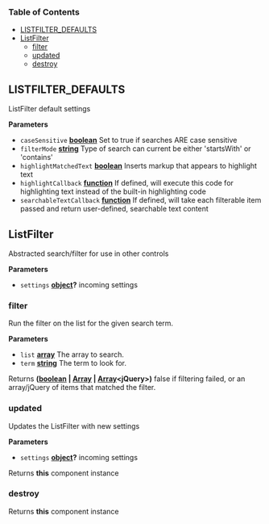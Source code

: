 <!-- Generated by documentation.js. Update this documentation by updating the source code. -->

### Table of Contents

-   [LISTFILTER_DEFAULTS](#listfilter_defaults)
-   [ListFilter](#listfilter)
    -   [filter](#filter)
    -   [updated](#updated)
    -   [destroy](#destroy)

## LISTFILTER_DEFAULTS

ListFilter default settings

**Parameters**

-   `caseSensitive` **[boolean](https://developer.mozilla.org/docs/Web/JavaScript/Reference/Global_Objects/Boolean)** Set to true if searches ARE case sensitive
-   `filterMode` **[string](https://developer.mozilla.org/docs/Web/JavaScript/Reference/Global_Objects/String)** Type of search can current be either 'startsWith' or 'contains'
-   `highlightMatchedText` **[boolean](https://developer.mozilla.org/docs/Web/JavaScript/Reference/Global_Objects/Boolean)** Inserts markup that appears to highlight text
-   `highlightCallback` **[function](https://developer.mozilla.org/docs/Web/JavaScript/Reference/Statements/function)** If defined, will execute this code for highlighting text
    instead of the built-in highlighting code
-   `searchableTextCallback` **[function](https://developer.mozilla.org/docs/Web/JavaScript/Reference/Statements/function)** If defined, will take each filterable item passed and
    return user-defined, searchable text content

## ListFilter

Abstracted search/filter for use in other controls

**Parameters**

-   `settings` **[object](https://developer.mozilla.org/docs/Web/JavaScript/Reference/Global_Objects/Object)?** incoming settings

### filter

Run the filter on the list for the given search term.

**Parameters**

-   `list` **[array](https://developer.mozilla.org/docs/Web/JavaScript/Reference/Global_Objects/Array)** The array to search.
-   `term` **[string](https://developer.mozilla.org/docs/Web/JavaScript/Reference/Global_Objects/String)** The term to look for.

Returns **([boolean](https://developer.mozilla.org/docs/Web/JavaScript/Reference/Global_Objects/Boolean) \| [Array](https://developer.mozilla.org/docs/Web/JavaScript/Reference/Global_Objects/Array) \| [Array](https://developer.mozilla.org/docs/Web/JavaScript/Reference/Global_Objects/Array)&lt;jQuery>)** false if filtering failed,
 or an array/jQuery of items that matched the filter.

### updated

Updates the ListFilter with new settings

**Parameters**

-   `settings` **[object](https://developer.mozilla.org/docs/Web/JavaScript/Reference/Global_Objects/Object)?** incoming settings

Returns **this** component instance

### destroy

Returns **this** component instance

